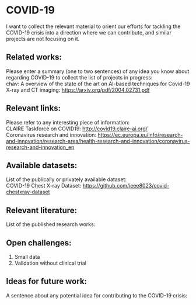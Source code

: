 # COVID-19
I want to collect the relevant material to orient our efforts for tackling the COVID-19 crisis into a direction where we can contribute, and similar projects are not focusing on it.

## Related works:
Please enter a summary (one to two sentences) of any idea you know about regarding COVID-19 to collect the list of projects in progress:  
chav: A overview of the state of the art on AI-based techniques for Covid-19 X-ray and CT imaging: https://arxiv.org/pdf/2004.02731.pdf 

## Relevant links:
Please refer to any interesting piece of information:  
CLAIRE Taskforce on COVID19: http://covid19.claire-ai.org/  
Coronavirus research and innovation: https://ec.europa.eu/info/research-and-innovation/research-area/health-research-and-innovation/coronavirus-research-and-innovation_en

## Available datasets:
List of the publically or privately available dataset:  
COVID-19 Chest X-ray Dataset: https://github.com/ieee8023/covid-chestxray-dataset

## Relevant literature:
List of the published research works:

## Open challenges:
1) Small data 
2) Validation without clinical trial

## Ideas for future work:
A sentence about any potential idea for contributing to the COVID-19 crisis:
